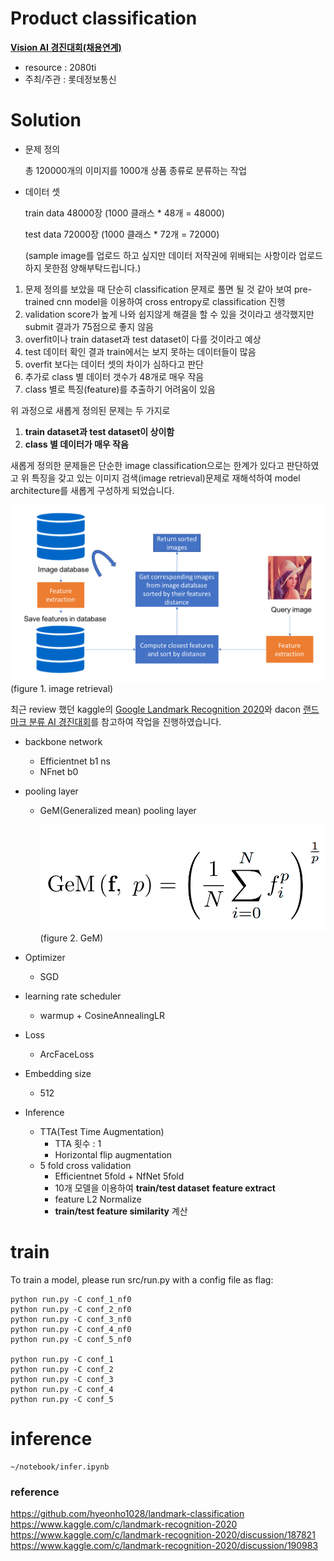 # Product classification
**[Vision AI 경진대회(채용연계)](https://megaproduct.lotte.net/competitionSummary/6)**
- resource : 2080ti
- 주최/주관 : 롯데정보통신


# Solution


- 문제 정의

    총 120000개의 이미지를 1000개 상품 종류로 분류하는 작업

- 데이터 셋

    train data 48000장 (1000 클래스 * 48개 = 48000)

    test data 72000장 (1000 클래스 * 72개 = 72000)

    (sample image를 업로드 하고 싶지만 데이터 저작권에 위배되는 사항이라 업로드하지 못한점 양해부탁드립니다.)

1. 문제 정의를 보았을 때 단순히 classification 문제로 풀면 될 것 같아 보여 pre-trained cnn model을 이용하여 cross entropy로 classification 진행
2. validation score가 높게 나와 쉽지않게 해결을 할 수 있을 것이라고 생각했지만 submit 결과가 75점으로 좋지 않음
3. overfit이나 train dataset과 test dataset이 다를 것이라고 예상
4. test 데이터 확인 결과 train에서는 보지 못하는 데이터들이 많음
5. overfit 보다는 데이터 셋의 차이가 심하다고 판단
6. 추가로 class 별 데이터 갯수가 48개로 매우 작음
7. class 별로 특징(feature)를 추출하기 어려움이 있음

위 과정으로 새롭게 정의된 문제는 두 가지로 

1. **train dataset과 test dataset이 상이함**
2. **class 별 데이터가 매우 작음** 

 

새롭게 정의한 문제들은 단순한 image classification으로는 한계가 있다고 판단하였고 위 특징을 갖고 있는 이미지 검색(image retrieval)문제로 재해석하여 model architecture를 새롭게 구성하게 되었습니다.

![imgs/Untitled.png](imgs/Untitled.png)
(figure 1. image retrieval)

최근 review 했던 kaggle의 [Google Landmark Recognition 2020](https://www.kaggle.com/c/landmark-recognition-2020/rules)와 dacon [랜드마크 분류 AI 경진대회](https://dacon.io/competitions/official/235585/overview/description/)를 참고하여 작업을 진행하였습니다.

- backbone network
    - Efficientnet b1 ns
    - NFnet b0
- pooling layer
    - GeM(Generalized mean) pooling layer

        ![(imgs/Untitled%201.png](imgs/Untitled%201.png)
        (figure 2. GeM)

- Optimizer
    - SGD
- learning rate scheduler
    - warmup + CosineAnnealingLR
- Loss
    - ArcFaceLoss
- Embedding size
    - 512
- Inference
    - TTA(Test Time Augmentation)
        - TTA 횟수 : 1
        - Horizontal flip augmentation
    - 5 fold cross validation
        - Efficientnet 5fold + NfNet 5fold
        - 10개 모델을 이용하여 **train/test dataset** **feature extract**
        - feature L2 Normalize
        - **train/test feature similarity** 계산

# train
To train a model, please run src/run.py with a config file as flag:
```
python run.py -C conf_1_nf0
python run.py -C conf_2_nf0
python run.py -C conf_3_nf0
python run.py -C conf_4_nf0
python run.py -C conf_5_nf0

python run.py -C conf_1
python run.py -C conf_2
python run.py -C conf_3
python run.py -C conf_4
python run.py -C conf_5

```

# inference
```
~/notebook/infer.ipynb
```


### reference
https://github.com/hyeonho1028/landmark-classification \
https://www.kaggle.com/c/landmark-recognition-2020 \
https://www.kaggle.com/c/landmark-recognition-2020/discussion/187821 \
https://www.kaggle.com/c/landmark-recognition-2020/discussion/190983
